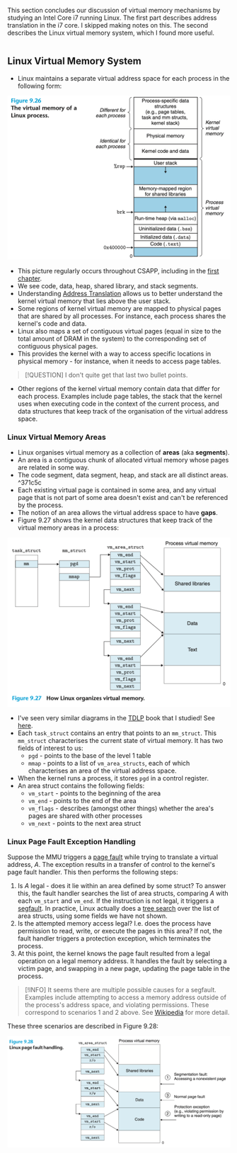 This section concludes our discussion of virtual memory mechanisms by studying an Intel Core i7 running Linux.
The first part describes address translation in the i7 core. I skipped making notes on this.
The second describes the Linux virtual memory system, which I found more useful.

```toc
```

## Linux Virtual Memory System
* Linux maintains a separate virtual address space for each process in the following form:

![](_attachments/Screenshot%202023-05-05%20at%2014.07.11.png)

* This picture regularly occurs throughout CSAPP, including in the [first chapter](../Chapter%201/The%20Operating%20System%20Manages%20the%20Hardware.md).
* We see code, data, heap, shared library, and stack segments.
* Understanding [Address Translation](Address%20Translation.md) allows us to better understand the kernel virtual memory that lies above the user stack.
* Some regions of kernel virtual memory are mapped to physical pages that are shared by all processes. For instance, each process shares the kernel's code and  data.
* Linux also maps a set of contiguous virtual pages (equal in size to the total amount of DRAM in the system) to the corresponding set of contiguous physical pages.
* This provides the kernel with a way to access specific locations in physical memory - for instance, when it needs to access page tables.

> [!QUESTION]
> I don't quite get that last two bullet points.

* Other regions of the kernel virtual memory contain data that differ for each process. Examples include page tables, the stack that the kernel uses when executing code in the context of the current process, and data structures that keep track of the organisation of the virtual address space.

### Linux Virtual Memory Areas
* Linux organises virtual memory as a collection of **areas** (aka **segments**).
* An area is a contiguous chunk of allocated virtual memory whose pages are related in some way.
* The code segment, data segment, heap, and stack are all distinct areas. ^371c5c
* Each existing virtual page is contained in some area, and any virtual page that is not part of some area doesn't exist and can't be referenced by the process.
* The notion of an area allows the virtual address space to have **gaps**.
* Figure 9.27 shows the kernel data structures that keep track of the virtual memory areas in a process:

![](_attachments/Screenshot%202023-05-05%20at%2014.23.14.png)

* I've seen very similar diagrams in the [TDLP](../../Linux/The%20Linux%20Kernel/0%20-Intro.md) book that I studied! See [here](4%20-%20Processes#Files).
* Each `task_struct` contains an entry that points to an `mm_struct`. This `mm_struct` characterises the current state of virtual memory. It has two fields of interest to us:
	* `pgd` - points to the base of the level 1 table
	* `mmap` - points to a list of `vm_area_structs`, each of which characterises an area of the virtual address space.
* When the kernel runs a process, it stores `pgd` in a control register.
* An area struct contains the following fields:
	* `vm_start` - points to the beginning of the area
	* `vm_end` - points to the end of the area
	* `vm_flags` - describes (amongst other things) whether the area's pages are shared with other processes
	* `vm_next` - points to the next area struct

### Linux Page Fault Exception Handling
Suppose the MMU triggers a [page fault](VM%20as%20a%20Tool%20for%20Caching#Page%20Faults) while trying to translate a virtual address, $A$. The exception results in a transfer of control to the kernel's page fault handler. This then performs the following steps:

1. Is $A$ legal - does it lie within an area defined by some struct? To answer this, the fault handler searches the list of area structs, comparing $A$ with each `vm_start`   and `vm_end`. If the instruction is not legal, it triggers a [segfault](VM%20as%20a%20Tool%20for%20Memory%20Protection#^30cbf1). 
	In practice, Linux actually does a [tree search](https://en.wikipedia.org/wiki/Search_tree) over the list of area structs, using some fields we have not shown. 
2. Is the attempted memory access legal? I.e. does the process have permission to read, write, or execute the pages in this area? If not, the fault handler triggers a protection exception, which terminates the process. 
3. At this point, the kernel knows the page fault resulted from a legal operation on a legal memory address. It handles the fault by selecting a victim page, and swapping in a new page, updating the page table in the process.

> [!INFO]
> It seems there are multiple possible causes for a segfault. Examples include attempting to access a memory address outside of the process's address space, and violating permissions. These correspond to scenarios 1 and 2 above. See [Wikipedia](https://en.wikipedia.org/wiki/Segmentation_fault) for more detail.

These three scenarios are described in Figure 9.28:

![](_attachments/Screenshot%202023-05-05%20at%2016.54.07.png)


